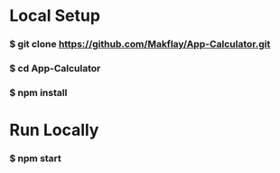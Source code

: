 # Local Setup

### $ git clone https://github.com/Makflay/App-Calculator.git

### $ cd App-Calculator

### $ npm install

# Run Locally

### $ npm start
